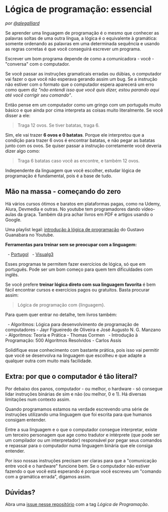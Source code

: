 # Lógica de programação: essencial

_por [@alegalliard](https://github.com/alegalliard)_

Se aprender uma linguagem de programação é o mesmo que conhecer as palavras soltas de uma outra língua, a lógica é o equivalente à gramática: somente ordenando as palavras em uma determinada sequência e usando as regras corretas é que você conseguirá escrever um programa.

Escrever um bom programa depende de como a comunicadora - você - "conversa" com o computador. 

Se você passar as instruções gramaticais erradas ou dúbias, o computador vai fazer o que você não esperava gerando assim um bug. Se a instrução não estiver com o formato que o computador espera aparecerá um erro como quem diz _"não entendi isso que você quis dizer, estou parando aqui até você corrigir seu comando"_.

Então pense em um computador como um gringo com um português muito básico e que ainda por cima interpreta as coisas muito literalmente. Se você disser a ele:

> Traga 12 ovos. Se tiver batatas, traga 6.

Sim, ele vai trazer **6 ovos e 0 batatas**. Porque ele interpretou que a condição para trazer 6 ovos é encontrar batatas, e não pegar as batatas junto com os ovos. Se quiser passar a instrução corretamente você deveria dizer algo como:

> Traga 6 batatas caso você as encontre, e também 12 ovos. 


Independente da linguagem que você escolher, estudar lógica de programação é fundamental, pois é a base de tudo.


## Mão na massa - começando do zero

Há vários cursos ótimos e baratos em plataformas pagas, como na Udemy, Alura, Devmedia e outras. No youtube tem programadores dando vídeo-aulas da graça. Também dá pra achar livros em PDF e artigos usando o Google. 

Uma playlist legal: [introdução à lógica de programação](https://www.youtube.com/watch?v=8mei6uVttho&list=PLHz_AreHm4dmSj0MHol_aoNYCSGFqvfXV) do Gustavo Guanabara no Youtube.

**Ferramentas para treinar sem se preocupar com a linguagem:**

  - [Portugol](http://lite.acad.univali.br/portugol/)
  - [Visualg3](http://visualg3.com.br/)

Esses programas te permitem fazer exercícios de lógica, só que em português. Pode ser um bom começo para quem tem dificuldades com inglês.


Se você prefere **treinar lógica direto com sua linguagem favorita** é bem fácil encontrar cursos e exercícios pagos ou gratuitos. Basta procurar assim:

> Lógica de programação com {linguagem}.


Para quem quer entrar no detalhe, tem livros também:

  - Algoritmos: Lógica para desenvolvimento de programação de computadores - Jayr Figueiredo de Oliveira e José Augusto N. G. Manzano
  - Algoritmos: Teoria e Prática - Thomas Cormen
  - Introdução à Programação: 500 Algoritmos Resolvidos - Carlos Assis
  

Solidifique esse conhecimento com bastante prática, pois isso vai permitir que você se desenvolva na linguagem que escolheu e que adapte a qualquer outra com muito mais facilidade.


## Extra: por que o computador é tão literal?

Por debaixo dos panos, computador - ou melhor, o hardware - só consegue lidar instruções binárias de sim e não (ou melhor, 0 e 1). Há diversas limitações num contexto assim.

Quando programamos estamos na verdade escrevendo uma série de instruções utilizando uma linguagem que foi escrita para que humanos consigam entender.

Entre a sua linguagem e o que o computador consegue interpretar, existe um terceiro personagem que age como tradutor e intérprete (que pode ser um compilador ou um interpretador) responsável por pegar seus comandos e repassar para o computador numa linguagem binária que ele consiga entender. 

Por isso nossas instruções precisam ser claras para que a "comunicação entre você e o hardware" funcione bem. Se o computador não estiver fazendo o que você está esperando é porque você escreveu um "comando com a gramática errada", digamos assim.


## Dúvidas?

Abra uma [issue nesse repositório](https://github.com/ElasProgramam/Informacoes_Basicas/issues) com a tag _Lógica de Programação_.